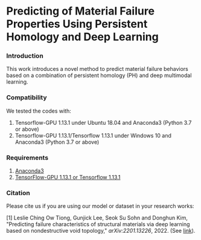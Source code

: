 # Predicting of Material Failure Properties Using Persistent Homology and Deep Learning

### Introduction
This work introduces a novel method to predict material failure behaviors based on a combination of persistent homology (PH) and deep multimodal learning.

### Compatibility
We tested the codes with:
  1) Tensorflow-GPU 1.13.1 under Ubuntu 18.04 and Anaconda3 (Python 3.7 or above)
  2) Tensorflow-GPU 1.13.1/Tensorflow 1.13.1 under Windows 10 and Anaconda3 (Python 3.7 or above)


### Requirements
  1) [Anaconda3](https://www.anaconda.com/distribution/#download-section)
  2) [TensorFlow-GPU 1.13.1 or Tensorflow 1.13.1](https://www.tensorflow.org/install/pip)


### Citation
Please cite us if you are using our model or dataset in your research works: <br />

[1] Leslie Ching Ow Tiong, Gunjick Lee, Seok Su Sohn and Donghun Kim, "Predicting failure characteristics of structural materials via deep learning based on nondestructive void topology," *arXiv:2201.13226*, 2022. (See [link](https://arxiv.org/abs/2205.09075)).
